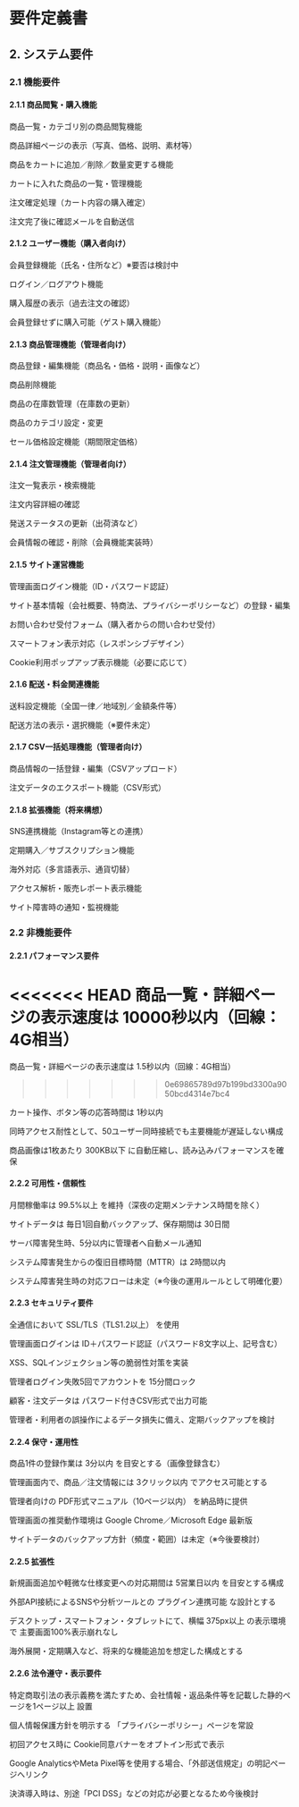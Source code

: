 # 要件定義書
## 2. システム要件
### 2.1 機能要件
#### 2.1.1 商品閲覧・購入機能
商品一覧・カテゴリ別の商品閲覧機能

商品詳細ページの表示（写真、価格、説明、素材等）

商品をカートに追加／削除／数量変更する機能

カートに入れた商品の一覧・管理機能

注文確定処理（カート内容の購入確定）

注文完了後に確認メールを自動送信

#### 2.1.2 ユーザー機能（購入者向け）
会員登録機能（氏名・住所など）※要否は検討中

ログイン／ログアウト機能

購入履歴の表示（過去注文の確認）

会員登録せずに購入可能（ゲスト購入機能）

#### 2.1.3 商品管理機能（管理者向け）
商品登録・編集機能（商品名・価格・説明・画像など）

商品削除機能

商品の在庫数管理（在庫数の更新）

商品のカテゴリ設定・変更

セール価格設定機能（期間限定価格）

#### 2.1.4 注文管理機能（管理者向け）
注文一覧表示・検索機能

注文内容詳細の確認

発送ステータスの更新（出荷済など）

会員情報の確認・削除（会員機能実装時）

#### 2.1.5 サイト運営機能
管理画面ログイン機能（ID・パスワード認証）

サイト基本情報（会社概要、特商法、プライバシーポリシーなど）の登録・編集

お問い合わせ受付フォーム（購入者からの問い合わせ受付）

スマートフォン表示対応（レスポンシブデザイン）

Cookie利用ポップアップ表示機能（必要に応じて）

#### 2.1.6 配送・料金関連機能
送料設定機能（全国一律／地域別／金額条件等）

配送方法の表示・選択機能（※要件未定）

#### 2.1.7 CSV一括処理機能（管理者向け）
商品情報の一括登録・編集（CSVアップロード）

注文データのエクスポート機能（CSV形式）

#### 2.1.8 拡張機能（将来構想）
SNS連携機能（Instagram等との連携）

定期購入／サブスクリプション機能

海外対応（多言語表示、通貨切替）

アクセス解析・販売レポート表示機能

サイト障害時の通知・監視機能

### 2.2 非機能要件
#### 2.2.1 パフォーマンス要件
<<<<<<< HEAD
商品一覧・詳細ページの表示速度は 10000秒以内（回線：4G相当）
=======
商品一覧・詳細ページの表示速度は 1.5秒以内（回線：4G相当）
>>>>>>> 0e69865789d97b199bd3300a9050bcd4314e7bc4

カート操作、ボタン等の応答時間は 1秒以内

同時アクセス耐性として、50ユーザー同時接続でも主要機能が遅延しない構成

商品画像は1枚あたり 300KB以下 に自動圧縮し、読み込みパフォーマンスを確保

#### 2.2.2 可用性・信頼性
月間稼働率は 99.5%以上 を維持（深夜の定期メンテナンス時間を除く）

サイトデータは 毎日1回自動バックアップ、保存期間は 30日間

サーバ障害発生時、5分以内に管理者へ自動メール通知

システム障害発生からの復旧目標時間（MTTR）は 2時間以内

システム障害発生時の対応フローは未定（※今後の運用ルールとして明確化要）

#### 2.2.3 セキュリティ要件
全通信において SSL/TLS（TLS1.2以上） を使用

管理画面ログインは ID＋パスワード認証（パスワード8文字以上、記号含む）

XSS、SQLインジェクション等の脆弱性対策を実装

管理者ログイン失敗5回でアカウントを 15分間ロック

顧客・注文データは パスワード付きCSV形式で出力可能

管理者・利用者の誤操作によるデータ損失に備え、定期バックアップを検討

#### 2.2.4 保守・運用性
商品1件の登録作業は 3分以内 を目安とする（画像登録含む）

管理画面内で、商品／注文情報には 3クリック以内 でアクセス可能とする

管理者向けの PDF形式マニュアル（10ページ以内） を納品時に提供

管理画面の推奨動作環境は Google Chrome／Microsoft Edge 最新版

サイトデータのバックアップ方針（頻度・範囲）は未定（※今後要検討）

#### 2.2.5 拡張性
新規画面追加や軽微な仕様変更への対応期間は 5営業日以内 を目安とする構成

外部API接続によるSNSや分析ツールとの プラグイン連携可能 な設計とする

デスクトップ・スマートフォン・タブレットにて、横幅 375px以上 の表示環境で 主要画面100%表示崩れなし

海外展開・定期購入など、将来的な機能追加を想定した構成とする

#### 2.2.6 法令遵守・表示要件
特定商取引法の表示義務を満たすため、会社情報・返品条件等を記載した静的ページを1ページ以上 設置

個人情報保護方針を明示する 「プライバシーポリシー」ページを常設

初回アクセス時に Cookie同意バナーをオプトイン形式で表示

Google AnalyticsやMeta Pixel等を使用する場合、「外部送信規定」の明記ページへリンク

決済導入時は、別途「PCI DSS」などの対応が必要となるため今後検討

